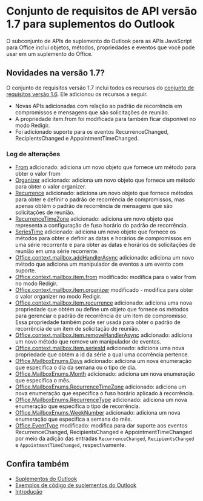 # <a name="outlook-add-in-api-requirement-set-17"></a>Conjunto de requisitos de API versão 1.7 para suplementos do Outlook

O subconjunto de APIs de suplemento do Outlook para as APIs JavaScript para Office inclui objetos, métodos, propriedades e eventos que você pode usar em um suplemento do Office.

## <a name="whats-new-in-17"></a>Novidades na versão 1.7?

O conjunto de requisitos versão 1.7 inclui todos os recursos do [conjunto de requisitos versão 1.6](../requirement-set-1.6/outlook-requirement-set-1.6.md). Ele adicionou os recursos a seguir.

- Novas APIs adicionadas com relação ao padrão de recorrência em compromissos e mensagens que são solicitações de reunião.
- A propriedade item.from foi modificada para também ficar disponível no modo Redigir.
- Foi adicionado suporte para os eventos RecurrenceChanged, RecipientsChanged e AppointmentTimeChanged.

### <a name="change-log"></a>Log de alterações

- [From](/javascript/api/outlook_1_7/office.from) adicionado: adiciona um novo objeto que fornece um método para obter o valor from
- [Organizer](/javascript/api/outlook_1_7/office.organizer) adicionado: adiciona um novo objeto que fornece um método para obter o valor organizer.
- [Recurrence](/javascript/api/outlook_1_7/office.recurrence) adicionado: adiciona um novo objeto que fornece métodos para obter e definir o padrão de recorrência de compromissos, mas apenas obtém o padrão de recorrência de mensagens que são solicitações de reunião.
- [RecurrenceTimeZone](/javascript/api/outlook_1_7/office.recurrencetimezone) adicionado: adiciona um novo objeto que representa a configuração de fuso horário do padrão de recorrência.
-  [SeriesTime](/javascript/api/outlook_1_7/office.seriestime) adicionado: adiciona um novo objeto que fornece os métodos para obter e definir as datas e horários de compromissos em uma série recorrente e para obter as datas e horários de solicitações de reunião em uma série recorrente.
- [Office.context.mailbox.addHandlerAsync](office.context.mailbox.item.md#addhandlerasynceventtype-handler-options-callback) adicionado: adiciona um novo método que adiciona um manipulador de eventos a um evento com suporte.
- [Office.context.mailbox.item.from](office.context.mailbox.item.md#from-emailaddressdetailsjavascriptapioutlook17officeemailaddressdetailsfromjavascriptapioutlook17officefrom) modificado: modifica para o valor from no modo Redigir.
- [Office.context.mailbox.item.organizer](office.context.mailbox.item.md#organizer-emailaddressdetailsjavascriptapioutlook17officeemailaddressdetailsorganizerjavascriptapioutlook17officeorganizer) modificado - modifica para obter o valor organizer no modo Redigir.
- [Office.context.mailbox.item.recurrence](office.context.mailbox.item.md#nullable-recurrence-recurrencejavascriptapioutlook17officerecurrence) adicionado: adiciona uma nova propriedade que obtém ou define um objeto que fornece os métodos para gerenciar o padrão de recorrência de um item de compromisso. Essa propriedade também pode ser usada para obter o padrão de recorrência de um item de solicitação de reunião.
- [Office.context.mailbox.item.removeHandlerAsync](office.context.mailbox.item.md#removehandlerasynceventtype-handler-options-callback) adicionado: adiciona um novo método que remove um manipulador de eventos.
- [Office.context.mailbox.item.seriesId](office.context.mailbox.item.md#nullable-seriesid-string) adicionado: adiciona uma nova propriedade que obtém a id da série a qual uma ocorrência pertence.
- [Office.MailboxEnums.Days](/javascript/api/outlook_1_7/office.mailboxenums.days) adicionado: adiciona um nova enumeração que especifica o dia da semana ou o tipo de dia.
- [Office.MailboxEnums.Month](/javascript/api/outlook_1_7/office.mailboxenums.month) adicionado: adiciona um nova enumeração que especifica o mês.
- [Office.MailboxEnums.RecurrenceTimeZone](/javascript/api/outlook_1_7/office.mailboxenums.recurrencetimezone) adicionado: adiciona um nova enumeração que especifica o fuso horário aplicado à recorrência.
- [Office.MailboxEnums.RecurrenceType](/javascript/api/outlook_1_7/office.mailboxenums.recurrencetype) adicionado: adiciona um nova enumeração que especifica o tipo de recorrência.
- [Office.MailboxEnums.WeekNumber](/javascript/api/outlook_1_7/office.mailboxenums.weeknumber) adicionado: adiciona um nova enumeração que especifica a semana do mês.
- [Office.EventType](/javascript/api/office/office.eventtype) modificado: modifica para dar suporte aos eventos RecurrenceChanged, RecipientsChanged e AppointmentTimeChanged por meio da adição das entradas `RecurrenceChanged`, `RecipientsChanged` e `AppointmentTimeChanged`, respectivamente.

## <a name="see-also"></a>Confira também

- [Suplementos do Outlook](https://docs.microsoft.com/outlook/add-ins/)
- [Exemplos de código de suplementos do Outlook](https://developer.microsoft.com/outlook/gallery/?filterBy=Outlook,Samples,Add-ins)
- [Introdução](https://docs.microsoft.com/outlook/add-ins/quick-start)